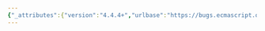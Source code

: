 ```yaml
---
{"_attributes":{"version":"4.4.4+","urlbase":"https://bugs.ecmascript.org/","maintainer":"dherman@mozilla.com"},"bug":{"bug_id":2809,"creation_ts":"2014-05-03 10:14:00 -0700","short_desc":"chapter 26: misc editorial","delta_ts":"2014-06-02 12:55:04 -0700","product":"Draft for 6th Edition","component":"editorial issue","version":"Rev 24: April 27, 2014 Draft","rep_platform":"All","op_sys":"All","bug_status":"RESOLVED","resolution":"FIXED","priority":"Normal","bug_severity":"normal","everconfirmed":true,"reporter":{"uid":"jmdyck","name":"Michael Dyck"},"assigned_to":{"uid":"allen","name":"Allen Wirfs-Brock"},"long_desc":[{"commentid":8109,"comment_count":0,"who":{"uid":"jmdyck","name":"Michael Dyck"},"bug_when":"2014-05-03 10:14:25 -0700","thetext":"----------------------------------------\nIn 26.2.1.1 \"Reflect.Realm ( [ target , handler ] )\":\n\n{1}\n26.2.1.1 / para 1:\n    The section header says that parameters are 'target' and 'handler',\n    but the preamble says they're 'options' and 'initializer'.\n    The algorithm has no reference to 'options',\n    but there is still one to 'initializer', in step 28.\n\n{2}\n26.2.1.1 / step 5:\nNOTE the following step ensures that this function was not rentretly applied ...\n    s|rentretly|reentrantly|\n\n{3}\n26.2.1.1 / step 8,8.a:\n8. If no arguments were passed to this function, then\n   a. Let /newGlobal/ be ProxyCreate(/target/, /handler/).\n\n    But if no args were passed, then target and handler are undefined,\n    and ProxyCreate will just throw a TypeError exception.\n\n{4}\n26.2.1.1 / step 9:\nElse.\n    Change dot to comma.\n\n{5,6}\n26.2.1.1 / step 9.a:\nLet /objProto/ be /realmRec/.[[intrinsics]].[[%ObjectPrototype]].\n    'realmRec' is not defined\n\n    After \"ObjectPrototype\", insert \"%\".\n\n{7}\n26.2.1.1 / step 23:\nNOTE the following step ensures that this function was not rentretly applied ...\n    s|rentretly|reentrantly|\n\n{8}\n26.2.1.1 / step 28.a:\nLet /status/ be the result of calling the [[Call]] internal method\n/initGlobal/ , passing /realmObject/ as the *this* value and no arguments..\n    After \"method\", insert \"of\"\n    Delete space before comma\n    Delete extra period\n\n----------------------------------------\nIn 26.2.3.7.3 \"Reflect.Realm.prototype.initGlobal ( )\":\n\n{9}\n26.2.3.7.3 / step 8:\nLet /global/ be /realmRec/.[[globalThis]].\n    'realmRec' is not defined.\n\n----------------------------------------\nIn 26.2.3.7.4 \"Reflect.Realm.prototype.nonEval ( ... )\":\n\n{10}\n26.2.3.7.4 / step 5:\nLet /obj/ be ToObject(/target/).\n    'target' is not defined\n\n{11}\n26.2.3.7.4 / step 11:\nReturn the result of calling the [[Call]] internal method of /obj/\nwith arguments /thisArgument/ and /args/.\n    'thisArgument' is not defined\n\n----------------------------------------\nIn 26.3.1.1 \"Reflect.Loader ( [ options ] )\":\n\n{12}\n26.3.1.1 / step 10:\nNOTE the following step ensures that this function was not rentretly applied ...\n    s|rentretly|reentrantly|\n\n----------------------------------------\nIn 26.3.1.2 \"new Reflect.Loader ( ...argumentsList )\":\n\n{13}\n26.3.1.2 / step 3:\nR Reflect.Loader eturn the result of Construct(/F/, /argumentsList/).\n    s|R Reflect.Loader eturn|Return|\n\n----------------------------------------\nIn 26.3.2.1 \"Reflect.Loader.prototype\":\n\n{14}\n26.3.2.1 / para 1:\nThe initial value of Reflect.Loader.prototype is the intrinsic\n%LoaderPrototype% object (26.3.3.)\n    Move period from before right-paren to after it.\n\nXXXXXXXXXXXXXXXXXXXXXXXXXXXXXXXXXXXXXXXXXXXXXXXXXXXXXXXXXXXXXXXXXXXXXXXXXXXXXXXX"},{"commentid":8215,"comment_count":1,"who":{"uid":"allen","name":"Allen Wirfs-Brock"},"bug_when":"2014-05-07 18:42:06 -0700","thetext":"fixed in rev25 editor's draft"},{"commentid":8591,"comment_count":2,"who":{"uid":"allen","name":"Allen Wirfs-Brock"},"bug_when":"2014-05-22 17:46:03 -0700","thetext":"fixed in rev25"},{"commentid":8837,"comment_count":3,"who":{"uid":"jmdyck","name":"Michael Dyck"},"bug_when":"2014-06-02 12:55:04 -0700","thetext":"confirmed fixed."}]}}
---
```

